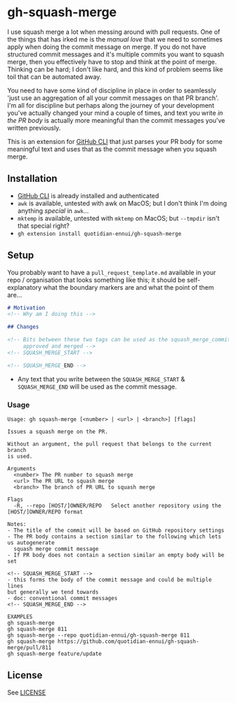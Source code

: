 # gh-squash-merge

I use squash merge a lot when messing around with pull requests. One of the things that has irked me is the _manual love_ that we need to sometimes apply when doing the commit message on merge. If you do not have structured commit messages and it's multiple commits you want to squash merge, then you effectively have to stop and think at the point of merge. Thinking can be hard; I don't like hard, and this kind of problem seems like toil that can be automated away.

You need to have some kind of discipline in place in order to seamlessly 'just use an aggregation of all your commit messages on that PR branch'. I'm all for discipline but perhaps along the journey of your development you've actually changed your mind a couple of times, and text you write _in the PR body_ is actually more meaningful than the commit messages you've written previously.

This is an extension for [GitHub CLI](https://cli.github.com/) that just parses your PR body for some meaningful text and uses that as the commit message when you squash merge.

## Installation

- [GitHub CLI](https://cli.github.com/) is already installed and authenticated
- `awk` is available, untested with awk on MacOS; but I don't think I'm doing anything _special_ in `awk`...
- `mktemp` is available, untested with `mktemp` on MacOS; but `--tmpdir` isn't that special right?
- `gh extension install quotidian-ennui/gh-squash-merge`

## Setup

You probably want to have a `pull_request_template.md` available in your repo / organisation that looks something like this; it should be self-explanatory what the boundary markers are and what the point of them are...

```markdown
# Motivation
<!-- Why am I doing this -->

## Changes

<!-- Bits between these two tags can be used as the squash_merge_commit_message when the PR is
     approved and merged -->
<!-- SQUASH_MERGE_START -->

<!-- SQUASH_MERGE_END -->
```

- Any text that you write between the `SQUASH_MERGE_START` & `SQUASH_MERGE_END` will be used as the commit message.

### Usage

```text
Usage: gh squash-merge [<number> | <url> | <branch>] [flags]

Issues a squash merge on the PR.

Without an argument, the pull request that belongs to the current branch
is used.

Arguments
  <number> The PR number to squash merge
  <url> The PR URL to squash merge
  <branch> The branch of PR URL to squash merge

Flags
  -R, --repo [HOST/]OWNER/REPO   Select another repository using the [HOST/]OWNER/REPO format

Notes:
- The title of the commit will be based on GitHub repository settings
- The PR body contains a section similar to the following which lets us autogenerate
  squash merge commit message
- If PR body does not contain a section similar an empty body will be set

<!-- SQUASH_MERGE_START -->
- this forms the body of the commit message and could be multiple lines
but generally we tend towards
- doc: conventional commit messages
<!-- SQUASH_MERGE_END -->

EXAMPLES
gh squash-merge
gh squash-merge 811
gh squash-merge --repo quotidian-ennui/gh-squash-merge 811
gh squash-merge https://github.com/quotidian-ennui/gh-squash-merge/pull/811
gh squash-merge feature/update
```

## License

See [LICENSE](./LICENSE)

